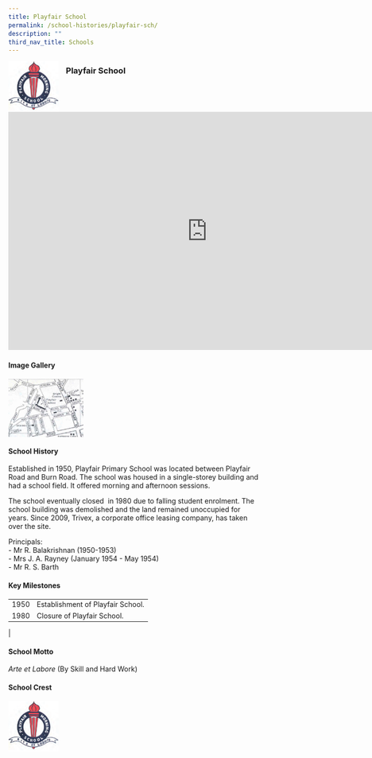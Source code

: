 ```yaml
---
title: Playfair School
permalink: /school-histories/playfair-sch/
description: ""
third_nav_title: Schools
---
```

<img align="left" style="width:20%;margin-right:15px;" src="/images/playfairsch1.png">

### **Playfair School**
<iframe src="https://docs.google.com/presentation/d/e/2PACX-1vR3KjUFm31hpGXWbBUFX-e513hBUaVgvL73otGK5l92QyY5XIR2kAufDm7382WSVBQS0R7lpbd_BJCL/embed?start=false&amp;loop=true&amp;delayms=5000" frameborder="0" width="800" height="479" allowfullscreen="true"></iframe>


<br clear="left">

#### **Image Gallery**

<p><a href="/images/playfairsch2.jpg">  
<img align="left" style="width:30%;margin-right:15px;" src="/images/playfairsch2.jpg">
</a></p>

<br clear="left">

#### **School History**
Established in 1950, Playfair Primary School was located between Playfair Road and Burn Road. The school&nbsp;was housed in a single-storey building and had a school field. It offered morning and afternoon sessions.

The school eventually closed &nbsp;in 1980 due to falling student enrolment. The school building was demolished and the land remained unoccupied for years. Since 2009, Trivex, a corporate office leasing company, has taken over the site.

Principals:<br>
\- Mr R. Balakrishnan (1950-1953)<br>
\- Mrs J. A. Rayney (January 1954 - May 1954)<br>
\- Mr R. S. Barth

#### **Key Milestones**

|  |  |
|:---:|---|
| 1950 | Establishment of Playfair School. |
| 1980 | Closure of Playfair School. |
|

#### **School Motto**
_Arte et Labore_&nbsp;(By Skill and Hard Work)

#### **School Crest**
<img align="left" style="width:20%;margin-right:15px;" src="/images/playfairsch1.png">


<br clear="left">
